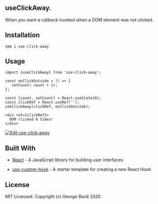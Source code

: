 ## useClickAway.

When you want a callback invoked when a DOM element was not clicked.

## Installation

```
npm i use-click-away
```

## Usage

```
import {useClickAway} from 'use-click-away';

const onClickOutside = () => {
   setCount( count + 1);
};

const [count, setCount] = React.useState(0);
const clickRef = React.useRef('');
useClickAway(clickRef, onClickOutside); 
   
<div ref={clickRef}>
  DOM clicked 0 times!
</div>

```
[![Edit use-click-away](https://codesandbox.io/static/img/play-codesandbox.svg)](https://codesandbox.io/s/use-click-away-0vtmy?fontsize=14&hidenavigation=1&theme=dark)

## Built With

- [React](https://reactjs.org/) - A JavaScript library for building user interfaces

- [use-custom-hook](https://github.com/colbyfayock/use-custom-hook) - A starter template for creating a new React Hook

## License

MIT Licensed. Copyright (c) George Bardi 2020.
